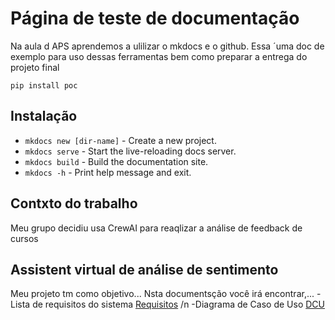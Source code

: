 # Página de teste de documentação
Na aula d APS aprendemos a ulilizar o mkdocs e o github.
Essa ´uma doc de exemplo para uso dessas ferramentas bem 
como preparar a entrega do projeto final


`pip install poc`
## Instalação

* `mkdocs new [dir-name]` - Create a new project.
* `mkdocs serve` - Start the live-reloading docs server.
* `mkdocs build` - Build the documentation site.
* `mkdocs -h` - Print help message and exit.

## Contxto do trabalho

   Meu grupo decidiu usa CrewAI para reaqlizar a análise de 
   feedback de cursos 

## Assistent virtual de análise de sentimento
Meu projeto tm como objetivo...
Nsta documentsção você irá encontrar,...
 -Lista de requisitos do sistema [Requisitos](https://github.com/AdrianoCeub/SistemaMultiagnte-FedbackCurso.git) /n
 -Diagrama de Caso de Uso [DCU](https://github.com/AdrianoCeub/SistemaMultiagnte-FedbackCurso.git)